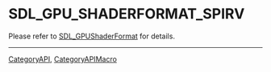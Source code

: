 # SDL_GPU_SHADERFORMAT_SPIRV

Please refer to [SDL_GPUShaderFormat](SDL_GPUShaderFormat) for details.

----
[CategoryAPI](CategoryAPI), [CategoryAPIMacro](CategoryAPIMacro)

